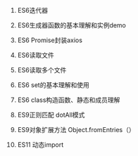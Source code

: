 1. ES6迭代器

2. ES6生成器函数的基本理解和实例demo

3. ES6 Promise封装axios

4. ES6读取文件

5. ES6读取多个文件

6. ES6 set的基本理解和使用

7. ES6 class构造函数、静态和成员理解

8. ES9正则匹配 dotAll模式

9. ES9对象扩展方法 Object.fromEntries（）

10. ES11 动态import

    


